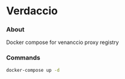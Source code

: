 # Verdaccio

### About

Docker compose for venanccio proxy registry

### Commands

```bash
docker-compose up -d
```
